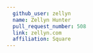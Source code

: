 ```yaml
---
  github_user: zellyn
  name: Zellyn Hunter
  pull_request_number: 508
  link: zellyn.com
  affiliation: Square
---
```

